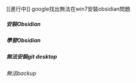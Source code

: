 [[進行中]]
google找出無法在win7安裝obsidian問題
##### 安裝Obsidian
##### 學習Obsidian
##### 無法安裝git desktop
###### 無法backup





